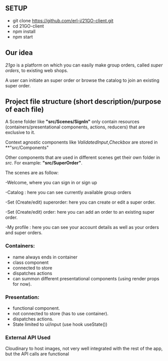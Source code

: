 ## SETUP 

- git clone https://github.com/erl-j/21GO-client.git
- cd 21GO-client
- npm install
- npm start

## Our idea
    
*21go* is a platform on which you can easily make group orders, called *super orders*, to existing web shops.

A user can initiate an super order or browse the catalog to join an existing super order.
     
## Project file structure (short description/purpose of each file)

A Scene folder like **"src/Scenes/SignIn"** only contain resources (containers/presentational components, actions, reducers) that are exclusive to it.

Context agnostic components like *ValidatedInput*,*Checkbox* are stored in **"src/Components"

Other components that are used in different scenes get their own folder in *src*. For example: **"src/SuperOrder"**.

The scenes are as follow:
    
-Welcome, where you can sign in or sign up

-Catalog : here you can see currently available group orders

-Set (Create/edit) superorder: here you can create or edit a super order.

-Set (Create/edit) order: here you can add an order to an existing super order.

-My profile : here you can see your account details as well as your orders and super orders.


### Containers:

- name always ends in container
- class component
- connected to store
- dispatches actions
- can summon different presentational components (using render props for now).

### Presentation:

- functional component.
- not connected to store (has to use container).
- dispatches actions.
- State limited to ui/input (use hook useState())
    
### External API Used

Cloudinary to host images, not very well integrated with the rest of the app, but the API calls are functional